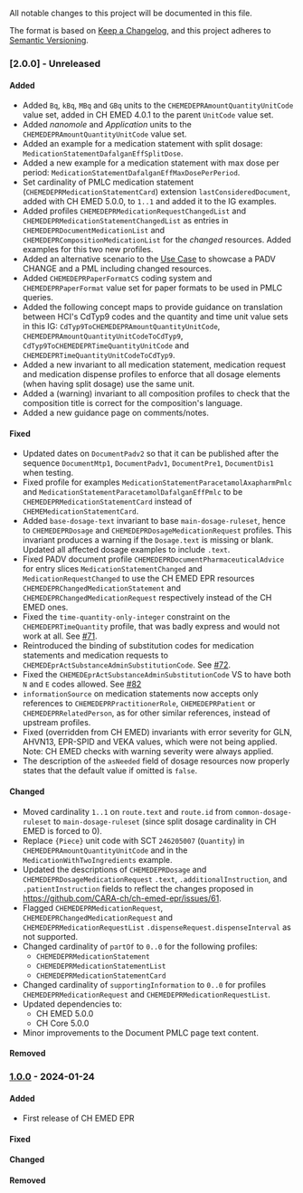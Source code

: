 All notable changes to this project will be documented in this file.

The format is based on [Keep a Changelog](https://keepachangelog.com/en/1.1.0/),
and this project adheres to [Semantic Versioning](https://semver.org/spec/v2.0.0.html).

### [2.0.0] - Unreleased

#### Added

- Added `Bq`, `kBq`, `MBq` and `GBq` units to the `CHEMEDEPRAmountQuantityUnitCode`  value set, added in CH EMED 4.0.1 to the parent `UnitCode` value set.
- Added _nanomole_ and _Application_ units to the `CHEMEDEPRAmountQuantityUnitCode` value set.
- Added an example for a medication statement with split dosage: `MedicationStatementDafalganEffSplitDose`.
- Added a new example for a medication statement with max dose per period: `MedicationStatementDafalganEffMaxDosePerPeriod`.
- Set cardinality of PMLC medication statement (`CHEMEDEPRMedicationStatementCard`) extension `lastConsideredDocument`, added with CH EMED 5.0.0, to `1..1` and added it to the IG examples.
- Added profiles `CHEMEDEPRMedicationRequestChangedList` and `CHEMEDEPRMedicationStatementChangedList` as entries in `CHEMEDEPRDocumentMedicationList` and `CHEMEDEPRCompositionMedicationList` for the _changed_ resources. Added examples for this two new profiles.
- Added an alternative scenario to the [Use Case](use_case.html) to showcase a PADV CHANGE and a PML including changed resources.
- Added `CHEMEDEPRPaperFormatCS` coding system and `CHEMEDEPRPaperFormat` value set for paper formats to be used in PMLC queries.
- Added the following concept maps to provide guidance on translation between HCI's CdTyp9 codes and the quantity and time unit value sets in this IG: `CdTyp9ToCHEMEDEPRAmountQuantityUnitCode`, `CHEMEDEPRAmountQuantityUnitCodeToCdTyp9`, `CdTyp9ToCHEMEDEPRTimeQuantityUnitCode` and `CHEMEDEPRTimeQuantityUnitCodeToCdTyp9`.
- Added a new invariant to all medication statement, medication request and medication dispense profiles to enforce that all dosage elements (when having split dosage) use the same unit.
- Added a (warning) invariant to all composition profiles to check that the composition title is correct for the composition's language.
- Added a new guidance page on comments/notes.

#### Fixed

- Updated dates on `DocumentPadv2` so that it can be published after the sequence `DocumentMtp1`, `DocumentPadv1`, `DocumentPre1`, `DocumentDis1` when testing.
- Fixed profile for examples `MedicationStatementParacetamolAxapharmPmlc` and `MedicationStatementParacetamolDafalganEffPmlc` to be `CHEMEDEPRMedicationStatementCard` instead of `CHEMEMedicationStatementCard`.
- Added `base-dosage-text` invariant to base `main-dosage-ruleset`, hence to `CHEMEDEPRDosage` and `CHEMEDEPRDosageMedicationRequest` profiles. This invariant produces a warning if the `Dosage.text` is missing or blank. Updated all affected dosage examples to include `.text`.
- Fixed PADV document profile `CHEMEDEPRDocumentPharmaceuticalAdvice` for entry slices `MedicationStatementChanged` and `MedicationRequestChanged` to use the CH EMED EPR resources `CHEMEDEPRChangedMedicationStatement` and `CHEMEDEPRChangedMedicationRequest` respectively instead of the CH EMED ones.
- Fixed the `time-quantity-only-integer` constraint on the `CHEMEDEPRTimeQuantity` profile, that was badly express and would not work at all. See [#71](https://github.com/CARA-ch/ch-emed-epr/issues/71).
- Reintroduced the binding of substitution codes for medication statements and medication requests to `CHEMEDEprActSubstanceAdminSubstitutionCode`. See [#72](https://github.com/CARA-ch/ch-emed-epr/issues/72).
- Fixed the `CHEMEDEprActSubstanceAdminSubstitutionCode` VS to have both `N` and `E` codes allowed. See [#82](https://github.com/CARA-ch/ch-emed-epr/issues/82)
- `informationSource` on medication statements now accepts only references to `CHEMEDEPRPractitionerRole`, `CHEMEDEPRPatient` or `CHEMEDEPRRelatedPerson`, as for other similar references, instead of upstream profiles.
- Fixed (overridden from CH EMED) invariants with error severity for GLN, AHVN13, EPR-SPID and VEKA values, which were not being applied. Note: CH EMED checks with warning severity were always applied.
- The description of the `asNeeded` field of dosage resources now properly states that the default value if omitted is `false`.

#### Changed

- Moved cardinality `1..1` on `route.text` and `route.id` from `common-dosage-ruleset` to `main-dosage-ruleset` (since split dosage cardinality in CH EMED is forced to 0).
- Replace `{Piece}` unit code with SCT `246205007` (`Quantity`) in `CHEMEDEPRAmountQuantityUnitCode` and in the `MedicationWithTwoIngredients` example.
- Updated the descriptions of `CHEMEDEPRDosage` and `CHEMEDEPRDosageMedicationRequest` `.text`, `.additionalInstruction`, and `.patientInstruction` fields to reflect the changes proposed in https://github.com/CARA-ch/ch-emed-epr/issues/61.
- Flagged `CHEMEDEPRMedicationRequest`, `CHEMEDEPRChangedMedicationRequest` and `CHEMEDEPRMedicationRequestList` `.dispenseRequest.dispenseInterval` as not supported.
- Changed cardinality of `partOf` to `0..0` for the following profiles:
  - `CHEMEDEPRMedicationStatement`
  - `CHEMEDEPRMedicationStatementList`
  - `CHEMEDEPRMedicationStatementCard`
- Changed cardinality of `supportingInformation` to `0..0` for profiles `CHEMEDEPRMedicationRequest` and `CHEMEDEPRMedicationRequestList`.
- Updated dependencies to:
  - CH EMED 5.0.0
  - CH Core 5.0.0
- Minor improvements to the Document PMLC page text content.

#### Removed

### [1.0.0] - 2024-01-24

#### Added

- First release of CH EMED EPR

#### Fixed

#### Changed

#### Removed

[unreleased]: https://github.com/CARA-ch/ch-emed-epr/compare/v1.0.0...HEAD
[1.0.0]: https://github.com/CARA-ch/ch-emed-epr/releases/tag/v1.0.0
